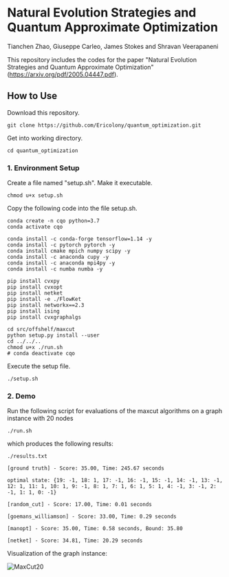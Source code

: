 # Natural Evolution Strategies and Quantum Approximate Optimization #

Tianchen Zhao, Giuseppe Carleo, James Stokes and Shravan Veerapaneni

This repository includes the codes for the paper "Natural Evolution Strategies and Quantum Approximate Optimization" (https://arxiv.org/pdf/2005.04447.pdf).

## How to Use ##

Download this repository.
```
git clone https://github.com/Ericolony/quantum_optimization.git
```

Get into working directory.
```
cd quantum_optimization
```


### 1. Environment Setup ###
Create a file named "setup.sh". Make it executable.
```
chmod u+x setup.sh
```

Copy the following code into the file setup.sh.
```
conda create -n cqo python=3.7
conda activate cqo

conda install -c conda-forge tensorflow=1.14 -y
conda install -c pytorch pytorch -y
conda install cmake mpich numpy scipy -y
conda install -c anaconda cupy -y
conda install -c anaconda mpi4py -y
conda install -c numba numba -y

pip install cvxpy
pip install cvxopt
pip install netket
pip install -e ./FlowKet
pip install networkx==2.3
pip install ising
pip install cvxgraphalgs

cd src/offshelf/maxcut
python setup.py install --user
cd ../../..
chmod u+x ./run.sh
# conda deactivate cqo
```
Execute the setup file.
```
./setup.sh
```


### 2. Demo ###

Run the following script for evaluations of the maxcut algorithms on a graph instance with 20 nodes

```
./run.sh
```

which produces the following results:
```
./results.txt

[ground truth] - Score: 35.00, Time: 245.67 seconds

optimal state: {19: -1, 18: 1, 17: -1, 16: -1, 15: -1, 14: -1, 13: -1, 12: 1, 11: 1, 10: 1, 9: -1, 8: 1, 7: 1, 6: 1, 5: 1, 4: -1, 3: -1, 2: -1, 1: 1, 0: -1}

[random_cut] - Score: 17.00, Time: 0.01 seconds

[goemans_williamson] - Score: 33.00, Time: 0.29 seconds

[manopt] - Score: 35.00, Time: 0.58 seconds, Bound: 35.80

[netket] - Score: 34.81, Time: 20.29 seconds
```

Visualization of the graph instance:

![MaxCut20](https://github.com/Ericolony/quantum_optimization/blob/master/data/maxcut/graph20.png)


